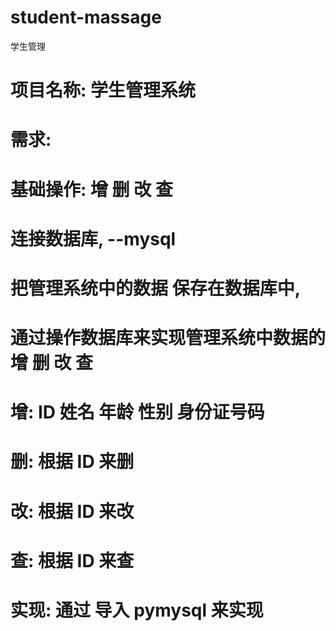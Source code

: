 # student-massage
学生管理

# 项目名称: 学生管理系统
# 需求:
# 基础操作: 增 删 改 查
#
# 连接数据库,  --mysql
# 把管理系统中的数据 保存在数据库中,
# 通过操作数据库来实现管理系统中数据的 增 删 改 查
# 增: ID 姓名 年龄 性别 身份证号码
# 删: 根据 ID 来删
# 改: 根据 ID 来改
# 查: 根据 ID 来查

# 实现: 通过 导入 pymysql 来实现

